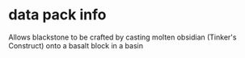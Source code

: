 # data pack info
Allows blackstone to be crafted by casting molten obsidian (Tinker's Construct) onto a basalt block in a basin
